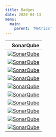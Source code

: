 ```yaml
---
title: Badges
date: 2020-04-13
menu:
  main:
    parent: 'Metrics'
---
```


| SonarQube |
|---------:|
| [![SonarQube](https://sonarcloud.io/api/project_badges/measure?project=metio_krei&metric=alert_status)](https://sonarcloud.io/dashboard?id=metio_krei) |
| [![SonarQube](https://sonarcloud.io/api/project_badges/measure?project=metio_krei&metric=sqale_rating)](https://sonarcloud.io/dashboard?id=metio_krei) |
| [![SonarQube](https://sonarcloud.io/api/project_badges/measure?project=metio_krei&metric=security_rating)](https://sonarcloud.io/dashboard?id=metio_krei) |
| [![SonarQube](https://sonarcloud.io/api/project_badges/measure?project=metio_krei&metric=reliability_rating)](https://sonarcloud.io/dashboard?id=metio_krei) |
| [![SonarQube](https://sonarcloud.io/api/project_badges/measure?project=metio_krei&metric=ncloc)](https://sonarcloud.io/dashboard?id=metio_krei) |
| [![SonarQube](https://sonarcloud.io/api/project_badges/measure?project=metio_krei&metric=bugs)](https://sonarcloud.io/dashboard?id=metio_krei) |
| [![SonarQube](https://sonarcloud.io/api/project_badges/measure?project=metio_krei&metric=vulnerabilities)](https://sonarcloud.io/dashboard?id=metio_krei) |
| [![SonarQube](https://sonarcloud.io/api/project_badges/measure?project=metio_krei&metric=code_smells)](https://sonarcloud.io/dashboard?id=metio_krei) |
| [![SonarQube](https://sonarcloud.io/api/project_badges/measure?project=metio_krei&metric=sqale_index)](https://sonarcloud.io/dashboard?id=metio_krei) |
| [![SonarQube](https://sonarcloud.io/api/project_badges/measure?project=metio_krei&metric=coverage)](https://sonarcloud.io/dashboard?id=metio_krei) |

